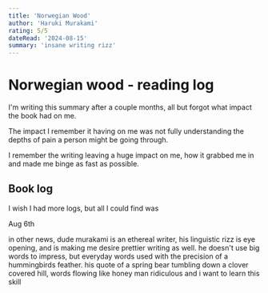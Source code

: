 ```yaml
---
title: 'Norwegian Wood'
author: 'Haruki Murakami'
rating: 5/5
dateRead: '2024-08-15'
summary: 'insane writing rizz'
---
```


# Norwegian wood - reading log

I'm writing this summary after a couple months, all but forgot what impact the book had on me.

The impact I remember it having on me was not fully understanding the depths of pain a person might be going through.

I remember the writing leaving a huge impact on me, how it grabbed me in and made me binge as fast as possible.

## Book log

I wish I had more logs, but all I could find was

Aug 6th

in other news, dude murakami is an ethereal writer, his linguistic rizz is eye opening, and is making me desire prettier writing as well. he doesn't use big words to impress, but everyday words used with the precision of a hummingbirds feather. his quote of a spring bear tumbling down a clover covered hill, words flowing like honey man ridiculous and i want to learn this skill
